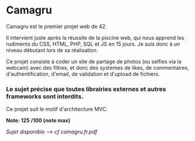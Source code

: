 <h1>Camagru</h1>

Camagru est le premier projet web de 42.

Il intervient juste après la réussite de la piscine web, qui nous apprend les rudiments du CSS, HTML, PHP, SQL et JS en 15 jours. Je suis donc à un niveau débutant lors de sa réalisation.

Ce projet consiste à coder un site de partage de photos (ou selfies via la webcam) avec des filtres, et donc des systemes de likes, de commentaires, d'authentification, d'email, de validation et d'upload de fichiers.

<h3>Le sujet précise que toutes librairies externes et autres frameworks sont interdits.</h3>

Ce projet suit le motif d'architecture MVC.

__Note: 125 /100 (note max)__

*Sujet disponible --> cf camagru.fr.pdf*